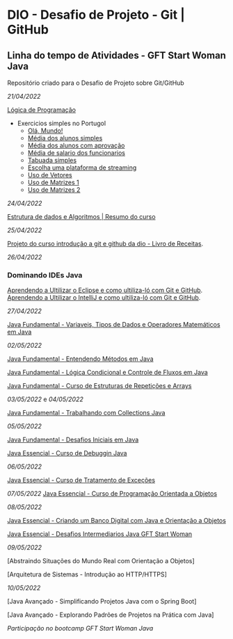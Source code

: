 # DIO - Desafio de Projeto - Git | GitHub
## Linha do tempo de Atividades - GFT Start Woman Java

Repositório criado para o Desafio de Projeto sobre Git/GitHub


*21/04/2022*

[Lógica de Programação](https://github.com/Brunarquino/dio-desafio-github-primeiro-repositorio/tree/main/logicaDeProgramacao)

 - Exercicios simples no Portugol
   - [Olá, Mundo!](https://github.com/Brunarquino/dio-desafio-github-primeiro-repositorio/blob/main/logicaDeProgramacao/olaMundoNoPortugol.por)
   - [Média dos alunos simples](https://github.com/Brunarquino/dio-desafio-github-primeiro-repositorio/blob/main/logicaDeProgramacao/mediaAlunos-%20portugol.por)
   - [Média dos alunos com aprovação](https://github.com/Brunarquino/dio-desafio-github-primeiro-repositorio/blob/main/logicaDeProgramacao/aprovacao.por)
   - [Média de salario dos funcionarios](https://github.com/Brunarquino/dio-desafio-github-primeiro-repositorio/blob/main/logicaDeProgramacao/mediaDoFuncionario.por)
   - [Tabuada simples](https://github.com/Brunarquino/dio-desafio-github-primeiro-repositorio/blob/main/logicaDeProgramacao/tabuada-%20portugol.por)
   - [Escolha uma plataforma de streaming](https://github.com/Brunarquino/dio-desafio-github-primeiro-repositorio/blob/main/logicaDeProgramacao/escolha.por)
   - [Uso de Vetores](https://github.com/Brunarquino/dio-desafio-github-primeiro-repositorio/blob/main/logicaDeProgramacao/vetor.por)
   - [Uso de Matrizes 1](https://github.com/Brunarquino/dio-desafio-github-primeiro-repositorio/blob/main/logicaDeProgramacao/exercicioFinalMatriz.por)
   - [Uso de Matrizes 2](https://github.com/Brunarquino/dio-desafio-github-primeiro-repositorio/blob/main/logicaDeProgramacao/matrizexercicio%20final.por)

*24/04/2022*

[Estrutura de dados e Algoritmos | Resumo do curso](https://github.com/Brunarquino/dio-desafio-github-primeiro-repositorio/tree/main/estruturaDeRepeticao)

*25/04/2022*

[Projeto do curso introdução a git e github da dio - Livro de Receitas](https://github.com/Brunarquino/livro-receitas).

*26/04/2022*

### Dominando IDEs Java
[Aprendendo a Ultilizar o Eclipse e como ultiliza-ló com Git e GitHub](https://github.com/Brunarquino/teste-curso-dio-dominando-ides-java).
[Aprendendo a Ultilizar o IntelliJ e como ultiliza-ló com Git e GitHub](https://github.com/Brunarquino/teste-curso-dio-dominando-ides-intelliJ-).


*27/04/2022*

[Java Fundamental - Variaveis, Tipos de Dados e Operadores Matemáticos em Java](https://github.com/Brunarquino/VTO)


*02/05/2022*

[Java Fundamental - Entendendo Métodos em Java](https://github.com/Brunarquino/curso_metodos/tree/master)

[Java Fundamental - Lógica Condicional e Controle de Fluxos em Java](https://github.com/Brunarquino/curso-logica-condicional-e-controle-de-fluxos-em-java)

[Java Fundamental - Curso de Estruturas de Repetições e Arrays](https://github.com/Brunarquino/curso-estruturas-de-repeticoes-e-arrays)

*03/05/2022* e *04/05/2022*

[Java Fundamental - Trabalhando com Collections Java](https://github.com/Brunarquino/curso-trabalhando-com-collections-java)

*05/05/2022*

[Java Fundamental - Desafios Iniciais em Java](https://github.com/Brunarquino/desafios-inicias-java-gft-start-woman)

[Java Essencial - Curso de Debuggin Java](https://github.com/Brunarquino/dio-desafio-github-primeiro-repositorio/blob/main/debuggingJava/README.md)

*06/05/2022*

[Java Essencial - Curso de Tratamento de Exceções](https://github.com/Brunarquino/curso-tratamento-de-execoes-java/blob/master/README.md)

*07/05/2022*
[Java Essencial - Curso de Programação Orientada a Objetos](https://github.com/Brunarquino/curso-POO)

*08/05/2022*

[Java Essencial - Criando um Banco Digital com Java e Orientação a Objetos](https://github.com/Brunarquino/banco-digital-java-POO)

[Java Essencial - Desafios Intermediarios Java GFT Start Woman](https://github.com/Brunarquino/desafios-intermediarios-java-gft-start-woman)

*09/05/2022*

[Abstraindo Situações do Mundo Real com Orientação a Objetos]

[Arquitetura de Sistemas - Introdução ao HTTP/HTTPS]

*10/05/2022*

[Java Avançado - Simplificando Projetos Java com o Spring Boot]

[Java Avançado - Explorando Padrões de Projetos na Prática com Java]


*Participação no bootcamp GFT Start Woman Java*
